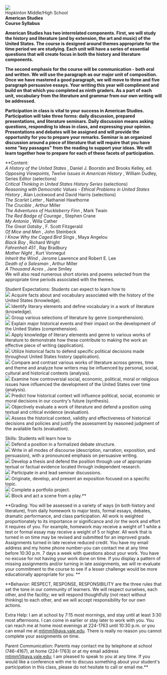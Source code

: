 ![](images/booksonmarbleshelf.JPG)  
Hopkinton Middle/High School  
**American Studies  
Course Syllabus**

**American Studies has two interrelated components. First, we will study the
history and literature (and by extension, the art and music) of the United
States. The course is designed around themes appropriate for the time period
we are studying. Each unit will have a series of essential questions that will
create focus in both the history and literature components.**

**The second emphasis for the course will be communication - both oral and
written. We will use the paragraph as our major unit of composition. Once we
have mastered a good paragraph, we will move to three and five paragraph
persuasive essays. Your writing this year will compliment and build on that
which you completed as ninth graders. As a part of each unit, vocabulary from
the literature and grammar from our own writing will be addressed.**

**Participation in class is vital to your success in American Studies.
Participation will take three forms: daily discussion, prepared presentations,
and literature seminars. Daily discussion means asking questions, responding
to ideas in class, and expressing your opinion. Presentations and debates will
be assigned and will provide the opportunity for you to prepare your remarks.
Seminar is an organized discussion around a piece of literature that will
require that you have some "key passages" from the reading to support your
ideas. We will learn together how to prepare for each of these facets of
participation.**

**Content:  
_A History of the United States_ , Daniel J. Boorstin and Brooks Kelley, ed.  
_Opposing Viewpoints, Twelve Issues in American History_ , William Dudley,
Series Editor (selections)  
_Critical Thinking in United States History Series_ (selections)  
_Reasoning with Democratic Values - Ethical Problems in United States History_
, Alan Lockwood and David Harris (selections)  
_The Scarlet Letter_ , Nathaniel Hawthorne  
_The Crucible_ , Arthur Miller  
_The Adventures of Huckleberry Finn_ , Mark Twain  
_The Red Badge of Courage_ , Stephen Crane  
_My Antonia_ , Willa Cather  
_The Great Gatsby_ , F. Scott Fitzgerald  
_Of Mice and Men_ , John Steinbeck  
_I Know Why the Caged Bird Sings_ , Maya Angelou  
_Black Boy_ , Richard Wright  
_Fahrenheit 451_ , Ray Bradbury  
_Mother Night_ , Kurt Vonnegut  
_Inherit the Wind_ , Jerome Lawrence and Robert E. Lee  
_Death of a Salesman_ , Arthur Miller  
_A Thousand Acres_ , Jane Smiley  
We will also read numerous short stories and poems selected from the
appropriate time periods associated with the themes.  
  
Student Expectations: Students can expect to learn how to  
![](images/cibg.gif) Acquire facts about and vocabulary associated with the
history of the United States (knowledge).  
![](images/cibg.gif) Identify literary elements and define vocabulary in a
work of literature (knowledge).  
![](images/cibg.gif) Group various selections of literature by genre
(comprehension).  
![](images/cibg.gif) Explain major historical events and their impact on the
development of the United States (comprehension).  
![](images/cibg.gif) Apply knowledge of literary elements and genre to various
works of  literature to demonstrate how these contribute to making the work an
effective piece of writing (application).  
![](images/cibg.gif) Utilize historical facts to defend specific political
decisions made throughout United States history (application).  
![](images/cibg.gif) Compare and contrast various works of literature across
genres, time and theme and analyze how writers may be influenced by personal,
social, cultural and historical contexts (analysis).  
![](images/cibg.gif) Examine how controversial social, economic, political,
moral or religious issues have influenced the development of the United States
over time (analysis).  
![](images/cibg.gif) Predict how historical context will influence political,
social, economic or moral decisions in our country's future (synthesis).  
![](images/cibg.gif) Objectively evaluate a work of literature and defend a
position using textual and critical evidence (evaluation).  
![](images/cibg.gif) Assess the historical context, validity and effectiveness
of historical decisions and policies and justify the assessment by reasoned
judgment of the available facts (evaluation).  
  
Skills: Students will learn how to  
![](images/cibg.gif) Defend a position in a formalized debate structure.  
![](images/cibg.gif) Write in all modes of discourse (description, narration,
exposition, and persuasion), with a pronounced emphasis on persuasive writing.  
![](images/cibg.gif) Develop a thesis and defend the position through use of
appropriate textual or factual evidence located through independent research.  
![](images/cibg.gif) Participate in and lead seminar discussions.  
![](images/cibg.gif) Originate, develop, and present an exposition focused on
a specific topic.  
![](images/cibg.gif) Complete a portfolio project.  
![](images/cibg.gif) Block and act a scene from a play.**

**Grading: You will be assessed in a variety of ways (in both history and
literature), from daily homework to major tests, formal essays, debates,
dramatic performance, and class participation. All work is weighted
proportionately to its importance or significance and /or the work and effort
it requires of you. For example, homework may receive a weight of 1 while a
test or formal essay may receive a weight of 5 or higher. All work that is
turned in on time may be revised and submitted for an improved grade.
Assignments turned in late receive reduced credit. You have my email address
and my home phone number-you can contact me at any time before 10:30 p.m. 7
days a week with questions about your work. You have no excuse for not having
your work done on time. If you display a pattern of missing assignments and/or
turning in late assignments, we will re-evaluate your commitment to the course
to see if a lesser challenge would be more educationally appropriate for you.
**

**Behavior: RESPECT, RESPONSE, RESPONSIBILITY are the three rules that set the
tone in our community of learners. We will respect ourselves, each other, and
the facility; we will respond thoughtfully (not react without thinking) to
each other, and we will accept responsibility for our own actions.  
  
Extra Help: I am at school by 7:15 most mornings, and stay until at least 3:30
most afternoons. I can come in earlier or stay later to work with you. You can
reach me at home most evenings at 224-1763 until 10:30 p.m. or you can email
me at [mtimm1@aya.yale.edu](mailto:mtimm1@aya.yale.edu). There is really no
reason you cannot complete your assignments on time.  
  
Parent Communication: Parents may contact me by telephone at school
(746-4167), at home (224-1763) or at my email address
[mtimm1@aya.yale.edu](mailto:mtimm1@aya.yale.edu); I am pleased to speak to
you at any time. If you would like a conference with me to discuss something
about your student's participation in this class, please do not hesitate to
call or email me.**

